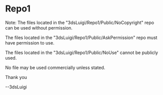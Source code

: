 Repo1
=====
Note:
The files located in the "3dsLuigi/Repo1/Public/NoCopyright" repo can be used without permission.

The files located in the "3dsLuigi/Repo1/Public/AskPermission" repo must have permission to use.

The files located in the "3dsLuigi/Repo1/Public/NoUse" cannot be publicly used.

No file may be used commercially unless stated.

Thank you



--3dsLuigi